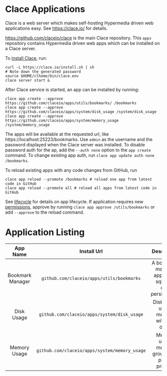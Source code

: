 # Clace Applications

Clace is a web server which makes self-hosting Hypermedia driven web applications easy. See https://clace.io/ for details.

https://github.com/claceio/clace is the main Clace repository. This `apps` repository contains Hypermedia driven web apps which can be installed on a Clace server.

To [install Clace](https://clace.io/docs/installation/), run:

```
curl -L https://clace.io/install.sh | sh
# Note down the generated password
source $HOME/clhome/bin/clace.env
clace server start &
```

After Clace service is started, an app can be installed by running:

```
clace app create --approve https://github.com/claceio/apps/utils/bookmarks/ /bookmarks
clace app create --approve https://github.com/claceio/apps/system/disk_usage /system/disk_usage
clace app create --approve https://github.com/claceio/apps/system/memory_usage /system/memory_usage
```

The apps will be available at the requested url, like https://localhost:25223/bookmarks. Use `admin` as the username and the password displayed when the Clace server was installed. To disable password auth for the ap, add the `--auth none` option to the `app create` command. To change existing app auth, run `clace app update auth none /bookmarks`.

To reload existing apps with any code changes from GitHub, run

```
clace app reload --promote /bookmarks # reload one app from latest code in GitHub
clace app reload --promote all # reload all apps from latest code in GitHub
```

See [lifecycle](https://clace.io/docs/applications/lifecycle/) for details on app lifecycle. If application requires new [permissions](https://clace.io/docs/applications/appsecurity/), approve by running `clace app approve /utils/bookmarks` or add `--approve` to the reload command.

# Application Listing

|     App Name     |                  Install Url                  |                        Description                         |             System Requirements             | Demo                                  |
| :--------------: | :-------------------------------------------: | :--------------------------------------------------------: | :-----------------------------------------: | :------------------------------------ |
| Bookmark Manager |   `github.com/claceio/apps/utils/bookmarks`   | A bookmark manager app, using sqlite for data persistenace |                All platforms                | https://utils.demo.clace.io/bookmarks |
|    Disk Usage    |  `github.com/claceio/apps/system/disk_usage`  |         Disk space usage monitor, with drill down          |                All platforms                | https://du.demo.clace.io/             |
|   Memory Usage   | `github.com/claceio/apps/system/memory_usage` |      Memory usage monitor, grouped by parent process       | Linux, OSX, Windows with WSL. Uses `ps` cli | https://memory.demo.clace.io/         |














